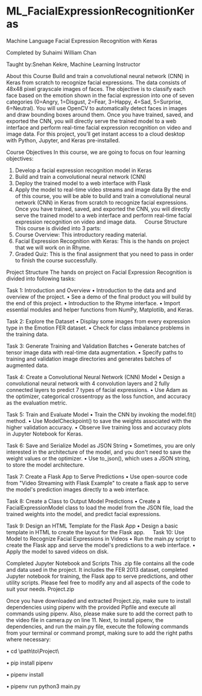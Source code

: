 # ML_FacialExpressionRecognitionKeras
Machine Language Facial Expression Recognition with Keras

Completed by Suhaimi William Chan

Taught by:Snehan Kekre, Machine Learning Instructor

About this Course
Build and train a convolutional neural network (CNN) in Keras from scratch to recognize facial expressions. The data consists of 48x48 pixel grayscale images of faces. The objective is to classify each face based on the emotion shown in the facial expression into one of seven categories (0=Angry, 1=Disgust, 2=Fear, 3=Happy, 4=Sad, 5=Surprise, 6=Neutral). 
You will use OpenCV to automatically detect faces in images and draw bounding boxes around them. Once you have trained, saved, and exported the CNN, you will directly serve the trained model to a web interface and perform real-time facial expression recognition on video and image data. For this project, you’ll get instant access to a cloud desktop with Python, Jupyter, and Keras pre-installed. 

Course Objectives
In this course, we are going to focus on four learning objectives:
1.	Develop a facial expression recognition model in Keras
2.	Build and train a convolutional neural network (CNN)
3.	Deploy the trained model to a web interface with Flask
4.	Apply the model to real-time video streams and image data
By the end of this course, you will be able to build and train a convolutional neural network (CNN) in Keras from scratch to recognize facial expressions. Once you have trained, saved, and exported the CNN, you will directly serve the trained model to a web interface and perform real-time facial expression recognition on video and image data. 
 
Course Structure
This course is divided into 3 parts:
1.	Course Overview: This introductory reading material.
2.	Facial Expression Recognition with Keras: This is the hands on project that we will work on in Rhyme.
3.	Graded Quiz: This is the final assignment that you need to pass in order to finish the course successfully.

Project Structure
The hands on project on Facial Expression Recognition is divided into following tasks:

Task 1: Introduction and Overview
•	Introduction to the data and and overview of the project.
•	See a demo of the final product you will build by the end of this project.
•	Introduction to the Rhyme interface.
•	Import essential modules and helper functions from NumPy, Matplotlib, and Keras.

Task 2: Explore the Dataset
•	Display some images from every expression type in the Emotion FER dataset.
•	Check for class imbalance problems in the training data.

Task 3: Generate Training and Validation Batches
•	Generate batches of tensor image data with real-time data augmentation.
•	Specify paths to training and validation image directories and generates batches of augmented data.

Task 4: Create a Convolutional Neural Network (CNN) Model
•	Design a convolutional neural network with 4 convolution layers and 2 fully connected layers to predict 7 types of facial expressions.
•	Use Adam as the optimizer, categorical crossentropy as the loss function, and accuracy as the evaluation metric.

Task 5: Train and Evaluate Model
•	Train the CNN by invoking the model.fit() method.
•	Use ModelCheckpoint() to save the weights associated with the higher validation accuracy.
•	Observe live training loss and accuracy plots in Jupyter Notebook for Keras.

Task 6: Save and Serialize Model as JSON String
•	Sometimes, you are only interested in the architecture of the model, and you don't need to save the weight values or the optimizer.
•	Use to_json(), which uses a JSON string, to store the model architecture.

Task 7: Create a Flask App to Serve Predictions
•	Use open-source code from "Video Streaming with Flask Example" to create a flask app to serve the model's prediction images directly to a web interface.

Task 8: Create a Class to Output Model Predictions
•	Create a FacialExpressionModel class to load the model from the JSON file, load the trained weights into the model, and predict facial expressions.

Task 9: Design an HTML Template for the Flask App
•	Design a basic template in HTML to create the layout for the Flask app.
 
Task 10: Use Model to Recognize Facial Expressions in Videos
•	Run the main.py script to create the Flask app and serve the model's predictions to a web interface.
•	Apply the model to saved videos on disk.


Completed Jupyter Notebook and Scripts
This .zip file contains all the code and data used in the project. It includes the FER 2013 dataset, completed Jupyter notebook for training, the Flask app to serve predictions, and other utility scripts. Please feel free to modify any and all aspects of the code to suit your needs.
Project.zip

Once you have downloaded and extracted Project.zip, make sure to install dependencies using pipenv with the provided Pipfile and execute all commands using pipenv. Also, please make sure to add the correct path to the video file in camera.py on line 11. Next, to install pipenv, the dependencies, and run the main.py file, execute the following commands from your terminal or command prompt, making sure to add the right paths where necessary:

•	cd \path\to\Project\

•	pip install pipenv

•	pipenv install

•	pipenv run python3 main.py

